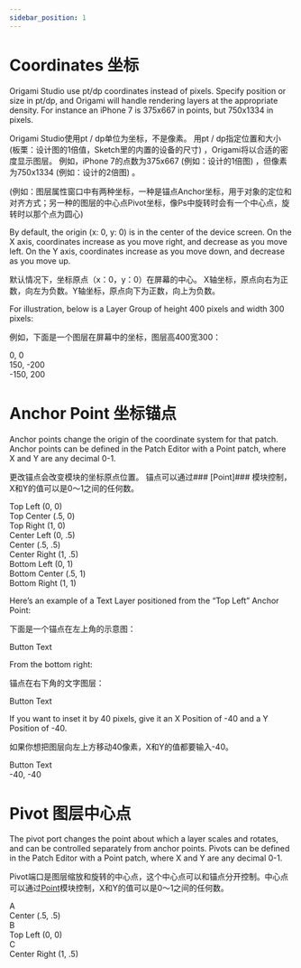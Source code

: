 ```yaml
---
sidebar_position: 1
---
```


# Coordinates 坐标

Origami Studio use pt/dp coordinates instead of pixels. Specify position or size in pt/dp, and Origami will handle rendering layers at the appropriate density. For instance an iPhone 7 is 375x667 in points, but 750x1334 in pixels.

Origami Studio使用pt / dp单位为坐标，不是像素。 用pt / dp指定位置和大小 (板栗：设计图的1倍值，Sketch里的内置的设备的尺寸) ，Origami将以合适的密度显示图层。 例如，iPhone 7的点数为375x667 (例如：设计的1倍图) ，但像素为750x1334 (例如：设计的2倍图) 。

(例如：图层属性窗口中有两种坐标，一种是锚点Anchor坐标，用于对象的定位和对齐方式；另一种的图层的中心点Pivot坐标，像Ps中旋转时会有一个中心点，旋转时以那个点为圆心)

By default, the origin (x: 0, y: 0) is in the center of the device screen. On the X axis, coordinates increase as you move right, and decrease as you move left. On the Y axis, coordinates increase as you move down, and decrease as you move up.

默认情况下，坐标原点（x：0，y：0）在屏幕的中心。 X轴坐标，原点向右为正数，向左为负数。Y轴坐标，原点向下为正数，向上为负数。

For illustration, below is a Layer Group of height 400 pixels and width 300 pixels:

例如，下面是一个图层在屏幕中的坐标，图层高400宽300：
<div class="coord-example">
 <div class="dot dot-center dot-center-y dot-center-x"></div>
 <div class="label dot-center dot-center-y dot-center-x">0, 0</div>

 <div class="dot dot-top-right dot-top dot-right"></div>
 <div class="label dot-top-right dot-top dot-right">150, -200</div>

 <div class="dot dot-bottom-left dot-bottom dot-left"></div>
 <div class="label dot-bottom-left dot-bottom dot-left">-150, 200</div>

</div>

# Anchor Point 坐标锚点

Anchor points change the origin of the coordinate system for that patch. Anchor points can be defined in the Patch Editor with a Point patch, where X and Y are any decimal 0-1.

更改锚点会改变模块的坐标原点位置。 锚点可以通过### [Point]### 模块控制，X和Y的值可以是0～1之间的任何数。
<div class="coord-example">
 <div class="dot dot-top-left dot-top dot-left"></div>
 <div class="label dot-top-left dot-top dot-left">Top Left (0, 0)</div>

 <div class="dot dot-top-center dot-top dot-center-x"></div>
 <div class="label dot-top-center dot-top dot-center-x">Top Center (.5, 0)</div>

 <div class="dot dot-top-right dot-top dot-right"></div>
 <div class="label dot-top-right dot-top dot-right">Top Right (1, 0)</div>

 <div class="dot dot-center-left dot-center-y dot-left"></div>
 <div class="label dot-center-left dot-center-y dot-left">Center Left (0, .5)</div>

 <div class="dot dot-center dot-center-y dot-center-x"></div>
 <div class="label dot-center dot-center-y dot-center-x">Center (.5, .5)</div>

 <div class="dot dot-center-right dot-center-y dot-right"></div>
 <div class="label dot-center-right dot-center-y dot-right">Center Right (1, .5)</div>

 <div class="dot dot-bottom-left dot-bottom dot-left"></div>
 <div class="label dot-bottom-left dot-bottom dot-left">Bottom Left (0, 1)</div>

 <div class="dot dot-bottom-center dot-bottom dot-center-x"></div>
 <div class="label dot-bottom-center dot-bottom dot-center-x">Bottom Center (.5, 1)</div>

 <div class="dot dot-bottom-right dot-bottom dot-right"></div>
 <div class="label dot-bottom-right dot-bottom dot-right">Bottom Right (1, 1)</div>
</div>

Here’s an example of a Text Layer positioned from the “Top Left” Anchor Point:

下面是一个锚点在左上角的示意图：
<div class="coord-example">
 <div class="dot dot-top-left dot-top dot-left"></div>
 <div class="box dot-top-left dot-top dot-left">Button Text</div>
</div>

From the bottom right:

锚点在右下角的文字图层：
<div class="coord-example">
 <div class="dot dot-bottom-right dot-bottom dot-right"></div>
 <div class="box dot-bottom-right dot-bottom dot-right">Button Text</div>
</div>

If you want to inset it by 40 pixels, give it an X Position of -40 and a Y Position of -40.

如果你想把图层向左上方移动40像素，X和Y的值都要输入-40。
<div class="coord-example">
 <div class="dot dot-bottom-right dot-bottom dot-right"></div>
 <div class="box inset-40 dot-bottom-right dot-bottom dot-right">Button Text</div>
 <div class="label dot-bottom-right dot-bottom dot-right">-40, -40</div>
</div>

# Pivot 图层中心点

The pivot port changes the point about which a layer scales and rotates, and can be controlled separately from anchor points. Pivots can be defined in the Patch Editor with a Point patch, where X and Y are any decimal 0-1.

Pivot端口是图层缩放和旋转的中心点，这个中心点可以和锚点分开控制。中心点可以通过[Point](./../Utility/Point.md)模块控制，X和Y的值可以是0～1之间的任何数。

<div class="pivot-example-box" layout="row top-justify">
 <div class="pivot-example pivot-center ">
  <div class="item">A</div>
  <div class="label">Center (.5, .5)</div>
 </div>
 <div class="pivot-example pivot-top-left ">
  <div class="item">B</div>
  <div class="label">Top Left (0, 0)</div>
 </div>
 <div class="pivot-example pivot-center-right ">
  <div class="item">C</div>
  <div class="label">Center Right (1, .5)</div>
 </div>
</div>
